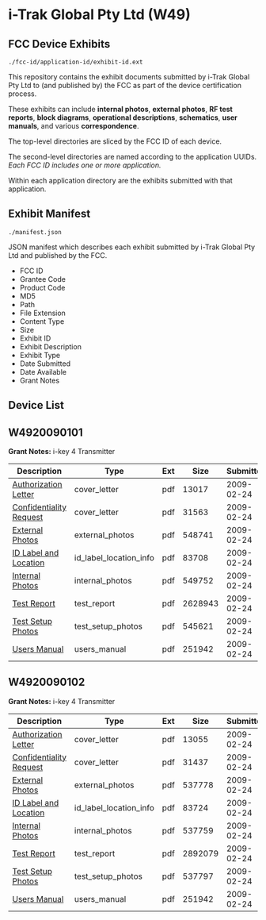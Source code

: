 # i-Trak Global Pty Ltd (W49)
## FCC Device Exhibits

```
./fcc-id/application-id/exhibit-id.ext
```

This repository contains the exhibit documents submitted by i-Trak Global Pty Ltd to (and published by) the FCC as part of the device certification process.

These exhibits can include **internal photos**, **external photos**, **RF test reports**, **block diagrams**, **operational descriptions**, **schematics**, **user manuals**, and various **correspondence**.

The top-level directories are sliced by the FCC ID of each device.

The second-level directories are named according to the application UUIDs. *Each FCC ID includes one or more application.*

Within each application directory are the exhibits submitted with that application. 

## Exhibit Manifest

```
./manifest.json
```

JSON manifest which describes each exhibit submitted by i-Trak Global Pty Ltd and published by the FCC.

- FCC ID
- Grantee Code
- Product Code
- MD5
- Path
- File Extension
- Content Type
- Size
- Exhibit ID
- Exhibit Description
- Exhibit Type
- Date Submitted
- Date Available
- Grant Notes

## Device List
## W4920090101
**Grant Notes:** i-key 4 Transmitter

| Description | Type | Ext | Size | Submitted | Available |
| ----------- | ---- | --- | ---- | --------- | --------- |
| [Authorization Letter](W4920090101/1d087521597303bb964e570c9c1b43cd/1072009.pdf) | cover_letter | pdf | 13017 | 2009-02-24 | 2009-02-24 |
| [Confidentiality Request](W4920090101/1d087521597303bb964e570c9c1b43cd/1072010.pdf) | cover_letter | pdf | 31563 | 2009-02-24 | 2009-02-24 |
| [External Photos](W4920090101/1d087521597303bb964e570c9c1b43cd/1072012.pdf) | external_photos | pdf | 548741 | 2009-02-24 | 2009-02-24 |
| [ID Label and Location](W4920090101/1d087521597303bb964e570c9c1b43cd/1072013.pdf) | id_label_location_info | pdf | 83708 | 2009-02-24 | 2009-02-24 |
| [Internal Photos](W4920090101/1d087521597303bb964e570c9c1b43cd/1072014.pdf) | internal_photos | pdf | 549752 | 2009-02-24 | 2009-02-24 |
| [Test Report](W4920090101/1d087521597303bb964e570c9c1b43cd/1072018.pdf) | test_report | pdf | 2628943 | 2009-02-24 | 2009-02-24 |
| [Test Setup Photos](W4920090101/1d087521597303bb964e570c9c1b43cd/1072019.pdf) | test_setup_photos | pdf | 545621 | 2009-02-24 | 2009-02-24 |
| [Users Manual](W4920090101/1d087521597303bb964e570c9c1b43cd/1071993.pdf) | users_manual | pdf | 251942 | 2009-02-24 | 2009-02-24 |
## W4920090102
**Grant Notes:** i-key 4 Transmitter

| Description | Type | Ext | Size | Submitted | Available |
| ----------- | ---- | --- | ---- | --------- | --------- |
| [Authorization Letter](W4920090102/2aa1efa196c599fa643d24ed9dc617ff/1071982.pdf) | cover_letter | pdf | 13055 | 2009-02-24 | 2009-02-24 |
| [Confidentiality Request](W4920090102/2aa1efa196c599fa643d24ed9dc617ff/1071983.pdf) | cover_letter | pdf | 31437 | 2009-02-24 | 2009-02-24 |
| [External Photos](W4920090102/2aa1efa196c599fa643d24ed9dc617ff/1071985.pdf) | external_photos | pdf | 537778 | 2009-02-24 | 2009-02-24 |
| [ID Label and Location](W4920090102/2aa1efa196c599fa643d24ed9dc617ff/1071986.pdf) | id_label_location_info | pdf | 83724 | 2009-02-24 | 2009-02-24 |
| [Internal Photos](W4920090102/2aa1efa196c599fa643d24ed9dc617ff/1071987.pdf) | internal_photos | pdf | 537759 | 2009-02-24 | 2009-02-24 |
| [Test Report](W4920090102/2aa1efa196c599fa643d24ed9dc617ff/1071991.pdf) | test_report | pdf | 2892079 | 2009-02-24 | 2009-02-24 |
| [Test Setup Photos](W4920090102/2aa1efa196c599fa643d24ed9dc617ff/1071992.pdf) | test_setup_photos | pdf | 537797 | 2009-02-24 | 2009-02-24 |
| [Users Manual](W4920090102/2aa1efa196c599fa643d24ed9dc617ff/1071993.pdf) | users_manual | pdf | 251942 | 2009-02-24 | 2009-02-24 |

